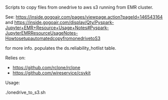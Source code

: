 Scripts to copy files from onedrive to aws s3 running from EMR cluster.

See: https://inside.gogoair.com/pages/viewpage.action?pageId=146543164 and https://inside.gogoair.com/display/Qty/Pyspark-Jupyter+EMR+Resource+Usage+Notes#Pyspark-JupyterEMRResourceUsageNotes-HowtosetupautomatedcopyfromonedrivetoS3

for more info. populates the ds.reliability_hotlist table.

Relies on:

- https://github.com/rclone/rclone
- https://github.com/wireservice/csvkit


Usage:

./onedrive_to_s3.sh